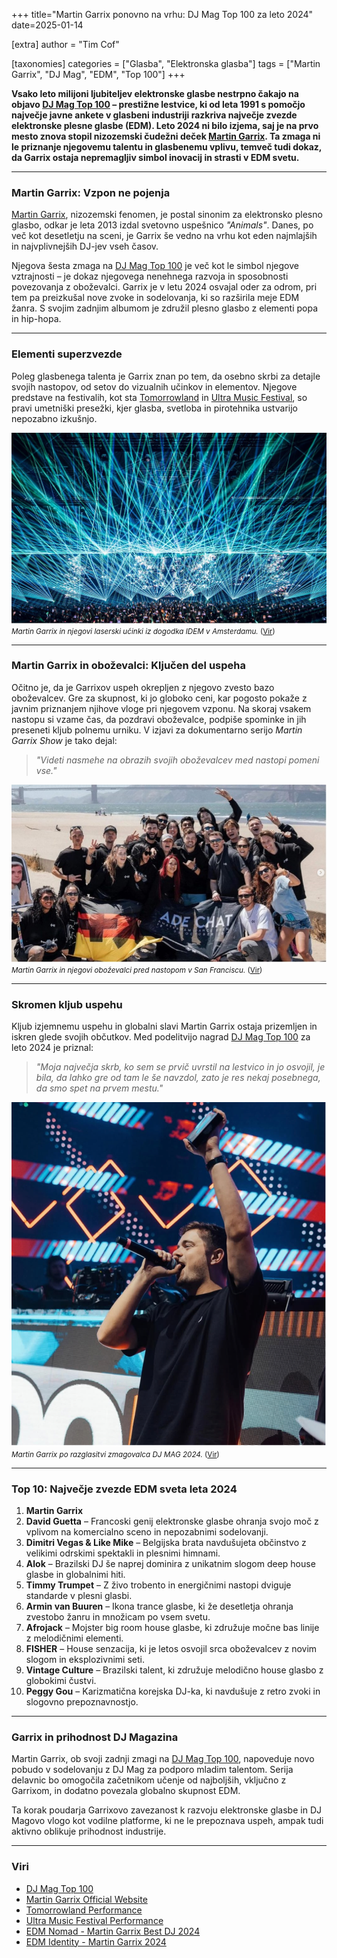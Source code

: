 +++
title="Martin Garrix ponovno na vrhu: DJ Mag Top 100 za leto 2024"
date=2025-01-14

[extra]
author = "Tim Cof"

[taxonomies]
categories = ["Glasba", "Elektronska glasba"]
tags = ["Martin Garrix", "DJ Mag", "EDM", "Top 100"]
+++

**Vsako leto milijoni ljubiteljev elektronske glasbe nestrpno čakajo na objavo [DJ Mag Top 100](https://djmag.com/top100djs) – prestižne lestvice, ki od leta 1991 s pomočjo največje javne ankete v glasbeni industriji razkriva največje zvezde elektronske plesne glasbe (EDM). Leto 2024 ni bilo izjema, saj je na prvo mesto znova stopil nizozemski čudežni deček [Martin Garrix](https://martingarrix.com/). Ta zmaga ni le priznanje njegovemu talentu in glasbenemu vplivu, temveč tudi dokaz, da Garrix ostaja nepremagljiv simbol inovacij in strasti v EDM svetu.**

<!-- more -->

---

### Martin Garrix: Vzpon ne pojenja

[Martin Garrix](https://martingarrix.com/), nizozemski fenomen, je postal sinonim za elektronsko plesno glasbo, odkar je leta 2013 izdal svetovno uspešnico *"Animals"*. Danes, po več kot desetletju na sceni, je Garrix še vedno na vrhu kot eden najmlajših in najvplivnejših DJ-jev vseh časov.

Njegova šesta zmaga na [DJ Mag Top 100](https://djmag.com/top100djs) je več kot le simbol njegove vztrajnosti – je dokaz njegovega nenehnega razvoja in sposobnosti povezovanja z oboževalci. Garrix je v letu 2024 osvajal oder za odrom, pri tem pa preizkušal nove zvoke in sodelovanja, ki so razširila meje EDM žanra. S svojim zadnjim albumom je združil plesno glasbo z elementi popa in hip-hopa.

---

### Elementi superzvezde

Poleg glasbenega talenta je Garrix znan po tem, da osebno skrbi za detajle svojih nastopov, od setov do vizualnih učinkov in elementov. Njegove predstave na festivalih, kot sta [Tomorrowland](https://www.youtube.com/watch?v=GdMtN5Ifm-I) in [Ultra Music Festival](https://www.youtube.com/watch?v=-OSs746YI90), so pravi umetniški presežki, kjer glasba, svetloba in pirotehnika ustvarijo nepozabno izkušnjo.

![Martin Garrix in njegovi laserski učinki iz dogodka IDEM v Amsterdamu.](slika1.jpg)  
<small>*Martin Garrix in njegovi laserski učinki iz dogodka IDEM v Amsterdamu.* ([Vir](https://wololosound.com/cronicas/martin-garrix-idem/))</small>

---

### Martin Garrix in oboževalci: Ključen del uspeha

Očitno je, da je Garrixov uspeh okrepljen z njegovo zvesto bazo oboževalcev. Gre za skupnost, ki jo globoko ceni, kar pogosto pokaže z javnim priznanjem njihove vloge pri njegovem vzponu. Na skoraj vsakem nastopu si vzame čas, da pozdravi oboževalce, podpiše spominke in jih preseneti kljub polnemu urniku. V izjavi za dokumentarno serijo *Martin Garrix Show* je tako dejal:

> *"Videti nasmehe na obrazih svojih oboževalcev med nastopi pomeni vse."*

![Martin Garrix in njegovi oboževalci pred nastopom v San Franciscu.](slika2.jpg)  
<small>*Martin Garrix in njegovi oboževalci pred nastopom v San Franciscu.* ([Vir](https://www.instagram.com/martingarrix/))</small>

---

### Skromen kljub uspehu

Kljub izjemnemu uspehu in globalni slavi Martin Garrix ostaja prizemljen in iskren glede svojih občutkov. Med podelitvijo nagrad [DJ Mag Top 100](https://djmag.com/top100djs) za leto 2024 je priznal:

> *"Moja največja skrb, ko sem se prvič uvrstil na lestvico in jo osvojil, je bila, da lahko gre od tam le še navzdol, zato je res nekaj posebnega, da smo spet na prvem mestu."*

![Martin Garrix po razglasitvi zmagovalca DJ MAG 2024.](slika3.png)  
<small>*Martin Garrix po razglasitvi zmagovalca DJ MAG 2024.* ([Vir](https://www.instagram.com/martingarrix/))</small>

---

### Top 10: Največje zvezde EDM sveta leta 2024

1. **Martin Garrix**  
2. **David Guetta** – Francoski genij elektronske glasbe ohranja svojo moč z vplivom na komercialno sceno in nepozabnimi sodelovanji.  
3. **Dimitri Vegas & Like Mike** – Belgijska brata navdušujeta občinstvo z velikimi odrskimi spektakli in plesnimi himnami.  
4. **Alok** – Brazilski DJ še naprej dominira z unikatnim slogom deep house glasbe in globalnimi hiti.  
5. **Timmy Trumpet** – Z živo trobento in energičnimi nastopi dviguje standarde v plesni glasbi.  
6. **Armin van Buuren** – Ikona trance glasbe, ki že desetletja ohranja zvestobo žanru in množicam po vsem svetu.  
7. **Afrojack** – Mojster big room house glasbe, ki združuje močne bas linije z melodičnimi elementi.  
8. **FISHER** – House senzacija, ki je letos osvojil srca oboževalcev z novim slogom in eksplozivnimi seti.  
9. **Vintage Culture** – Brazilski talent, ki združuje melodično house glasbo z globokimi čustvi.  
10. **Peggy Gou** – Karizmatična korejska DJ-ka, ki navdušuje z retro zvoki in slogovno prepoznavnostjo.

---

### Garrix in prihodnost DJ Magazina

Martin Garrix, ob svoji zadnji zmagi na [DJ Mag Top 100](https://djmag.com/top100djs), napoveduje novo pobudo v sodelovanju z DJ Mag za podporo mladim talentom. Serija delavnic bo omogočila začetnikom učenje od najboljših, vključno z Garrixom, in dodatno povezala globalno skupnost EDM. 

Ta korak poudarja Garrixovo zavezanost k razvoju elektronske glasbe in DJ Magovo vlogo kot vodilne platforme, ki ne le prepoznava uspeh, ampak tudi aktivno oblikuje prihodnost industrije.

---

### Viri

- [DJ Mag Top 100](https://djmag.com/top100djs)
- [Martin Garrix Official Website](https://martingarrix.com/)
- [Tomorrowland Performance](https://www.youtube.com/watch?v=GdMtN5Ifm-I)
- [Ultra Music Festival Performance](https://www.youtube.com/watch?v=-OSs746YI90)
- [EDM Nomad - Martin Garrix Best DJ 2024](https://edmnomad.com/martin-garrix-best-dj-2024-dj-mag-top-100/)
- [EDM Identity - Martin Garrix 2024](https://edmidentity.com/2024/10/19/martin-garrix-top-100-djs-2024/)
